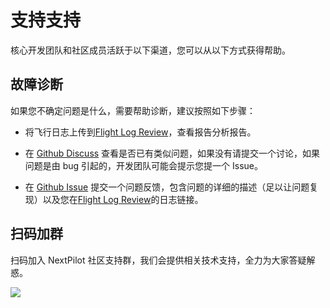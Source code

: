 # 支持支持

核心开发团队和社区成员活跃于以下渠道，您可以从以下方式获得帮助。

## 故障诊断

如果您不确定问题是什么，需要帮助诊断，建议按照如下步骤：

- 将飞行日志上传到[Flight Log Review](https://logs.px4.io/)，查看报告分析报告。
- 在 [Github Discuss](https://github.com/nextpilot/nextpilot-flight-control/discussions) 查看是否已有类似问题，如果没有请提交一个讨论，如果问题是由 bug 引起的，开发团队可能会提示您提一个 Issue。

- 在 [Github Issue](https://github.com/nextpilot/nextpilot-flight-control/issues/) 提交一个问题反馈，包含问题的详细的描述（足以让问题复现）以及您在[Flight Log Review](https://logs.px4.io/)的日志链接。

## 扫码加群

扫码加入 NextPilot 社区支持群，我们会提供相关技术支持，全力为大家答疑解惑。

![](https://www.nextpilot.org/community/add-to-group.jpeg)
